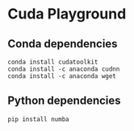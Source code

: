 # Cuda Playground

## Conda dependencies
```
conda install cudatoolkit
conda install -c anaconda cudnn
conda install -c anaconda wget
```

## Python dependencies
```
pip install numba
```